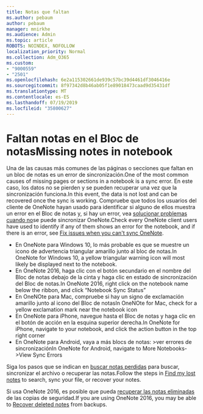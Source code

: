 ```yaml
---
title: Notas que faltan
ms.author: pebaum
author: pebaum
manager: mnirkhe
ms.audience: Admin
ms.topic: article
ROBOTS: NOINDEX, NOFOLLOW
localization_priority: Normal
ms.collection: Adm_O365
ms.custom:
- "9000559"
- "2501"
ms.openlocfilehash: 6e2a115302661de939c57bc39d4461df3046416e
ms.sourcegitcommit: 8f97342d8b46ab05f1e89018473caad9d35431df
ms.translationtype: MT
ms.contentlocale: es-ES
ms.lasthandoff: 07/19/2019
ms.locfileid: "35800627"
---
```

# <a name="missing-notes-in-notebook"></a><span data-ttu-id="d8f8b-102">Faltan notas en el Bloc de notas</span><span class="sxs-lookup"><span data-stu-id="d8f8b-102">Missing notes in notebook</span></span>

<span data-ttu-id="d8f8b-103">Una de las causas más comunes de las páginas o secciones que faltan en un bloc de notas es un error de sincronización.</span><span class="sxs-lookup"><span data-stu-id="d8f8b-103">One of the most common causes of missing pages or sections in a notebook is a sync error.</span></span> <span data-ttu-id="d8f8b-104">En este caso, los datos no se pierden y se pueden recuperar una vez que la sincronización funciona.</span><span class="sxs-lookup"><span data-stu-id="d8f8b-104">In this event, the data is not lost and can be recovered once the sync is working.</span></span> <span data-ttu-id="d8f8b-105">Compruebe que todos los usuarios del cliente de OneNote hayan usado para identificar si alguno de ellos muestra un error en el Bloc de notas y, si hay un error, vea [solucionar problemas cuando no](https://support.office.com/article/299495ef-66d1-448f-90c1-b785a6968d45)se puede sincronizar OneNote.</span><span class="sxs-lookup"><span data-stu-id="d8f8b-105">Check every OneNote client users have used to identify if any of them shows an error for the notebook, and if there is an error, see [Fix issues when you can't sync OneNote](https://support.office.com/article/299495ef-66d1-448f-90c1-b785a6968d45).</span></span>

- <span data-ttu-id="d8f8b-106">En OneNote para Windows 10, lo más probable es que se muestre un icono de advertencia triangular amarillo junto al bloc de notas.</span><span class="sxs-lookup"><span data-stu-id="d8f8b-106">In OneNote for Windows 10, a yellow triangular warning icon will most likely be displayed next to the notebook.</span></span>
- <span data-ttu-id="d8f8b-107">En OneNote 2016, haga clic con el botón secundario en el nombre del Bloc de notas debajo de la cinta y haga clic en estado de sincronización del Bloc de notas.</span><span class="sxs-lookup"><span data-stu-id="d8f8b-107">In OneNote 2016, right click on the notebook name below the ribbon, and click “Notebook Sync Status”</span></span>
- <span data-ttu-id="d8f8b-108">En OneNOte para Mac, compruebe si hay un signo de exclamación amarillo junto al icono del Bloc de notas</span><span class="sxs-lookup"><span data-stu-id="d8f8b-108">In OneNOte for Mac, check for a yellow exclamation mark near the notebook icon</span></span>
- <span data-ttu-id="d8f8b-109">En OneNote para iPhone, navegue hasta el Bloc de notas y haga clic en el botón de acción en la esquina superior derecha.</span><span class="sxs-lookup"><span data-stu-id="d8f8b-109">In OneNote for iPhone, navigate to your notebook, and click the action button in the top right corner</span></span>
- <span data-ttu-id="d8f8b-110">En OneNote para Android, vaya a más blocs de notas: >ver errores de sincronización</span><span class="sxs-lookup"><span data-stu-id="d8f8b-110">In OneNote for Android, navigate to More Notebooks->View Sync Errors</span></span>

<span data-ttu-id="d8f8b-111">Siga los pasos que se indican en [buscar notas perdidas](https://support.office.com/article/32cb2bd7-afe7-44d2-a711-398a88421287) para buscar, sincronizar el archivo o recuperar las notas.</span><span class="sxs-lookup"><span data-stu-id="d8f8b-111">Follow the steps in [Find my lost notes](https://support.office.com/article/32cb2bd7-afe7-44d2-a711-398a88421287) to search, sync your file, or recover your notes.</span></span>

<span data-ttu-id="d8f8b-112">Si usa OneNote 2016, es posible que pueda [recuperar las notas eliminadas](https://support.office.com/article/32ed1036-74fd-4c21-bc28-033a486e6b14) de las copias de seguridad.</span><span class="sxs-lookup"><span data-stu-id="d8f8b-112">If you are using OneNote 2016, you may be able to [Recover deleted notes](https://support.office.com/article/32ed1036-74fd-4c21-bc28-033a486e6b14) from backups.</span></span>